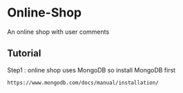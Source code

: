 # Online-Shop
An online shop with user comments

## Tutorial

Step1 : online shop uses MongoDB so install MongoDB first
```sh
https://www.mongodb.com/docs/manual/installation/
```
